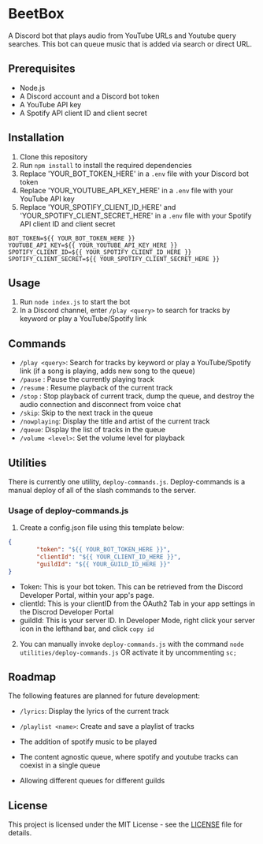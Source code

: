 # BeetBox

A Discord bot that plays audio from YouTube URLs and Youtube query searches. This bot can queue music that is added via search or direct URL. 

## Prerequisites

- Node.js
- A Discord account and a Discord bot token
- A YouTube API key
- A Spotify API client ID and client secret

## Installation

1. Clone this repository
2. Run `npm install` to install the required dependencies
3. Replace 'YOUR_BOT_TOKEN_HERE' in a `.env` file with your Discord bot token
4. Replace 'YOUR_YOUTUBE_API_KEY_HERE' in a `.env` file with your YouTube API key
5. Replace 'YOUR_SPOTIFY_CLIENT_ID_HERE' and 'YOUR_SPOTIFY_CLIENT_SECRET_HERE' in a `.env` file with your Spotify API client ID and client secret

```
BOT_TOKEN=${{ YOUR_BOT_TOKEN_HERE }}
YOUTUBE_API_KEY=${{ YOUR_YOUTUBE_API_KEY_HERE }}
SPOTIFY_CLIENT_ID=${{ YOUR_SPOTIFY_CLIENT_ID_HERE }}
SPOTIFY_CLIENT_SECRET=${{ YOUR_SPOTIFY_CLIENT_SECRET_HERE }}
```

## Usage

1. Run `node index.js` to start the bot
2. In a Discord channel, enter `/play <query>` to search for tracks by keyword or play a YouTube/Spotify link

## Commands

- `/play <query>`: Search for tracks by keyword or play a YouTube/Spotify link (if a song is playing, adds new song to the queue)
- `/pause` : Pause the currently playing track
- `/resume` : Resume playback of the current track
- `/stop` : Stop playback of current track, dump the queue, and destroy the audio connection and disconnect from voice chat
- `/skip`: Skip to the next track in the queue
- `/nowplaying`: Display the title and artist of the current track
- `/queue`: Display the list of tracks in the queue
- `/volume <level>`: Set the volume level for playback

## Utilities

There is currently one utility, `deploy-commands.js`. Deploy-commands is a manual deploy of all of the slash commands to the server.

### Usage of deploy-commands.js

1. Create a config.json file using this template below: 

```json
{
        "token": "${{ YOUR_BOT_TOKEN_HERE }}",
        "clientId": "${{ YOUR_CLIENT_ID_HERE }}",
        "guildId": "${{ YOUR_GUILD_ID_HERE }}"
}
```

- Token: This is your bot token. This can be retrieved from the Discord Developer Portal, within your app's page.
- clientId: This is your clientID from the OAuth2 Tab in your app settings in the Discrod Developer Portal 
- guildId: This is your server ID. In Developer Mode, right click your server icon in the lefthand bar, and click `copy id`

2. You can manually invoke `deploy-commands.js` with the command `node utilities/deploy-commands.js` OR activate it by uncommenting `sc;`

## Roadmap

The following features are planned for future development:

- `/lyrics`: Display the lyrics of the current track
- `/playlist <name>`: Create and save a playlist of tracks

- The addition of spotify music to be played
- The content agnostic queue, where spotify and youtube tracks can coexist in a single queue
- Allowing different queues for different guilds

## License

This project is licensed under the MIT License - see the [LICENSE](LICENSE) file for details.
